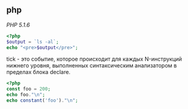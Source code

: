 php
-

*PHP 5.1.6*

````php
<?php
$output = `ls -al`;
echo "<pre>$output</pre>";
````


tick - это событие, которое происходит для каждых N-инструкций нижнего уровня, выполненных синтаксическим анализатором в пределах блока declare.


````php
<?php
const foo = 200;
echo foo."\n";
echo constant('foo')."\n";
````
